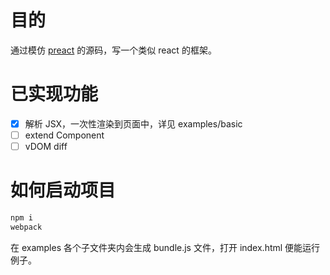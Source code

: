 # 目的
通过模仿 [preact](https://github.com/developit/preact) 的源码，写一个类似 react 的框架。

# 已实现功能
- [x] 解析 JSX，一次性渲染到页面中，详见 examples/basic
- [ ] extend Component
- [ ] vDOM diff

# 如何启动项目
```sh
npm i
webpack
```
在 examples 各个子文件夹内会生成 bundle.js 文件，打开 index.html 便能运行例子。
